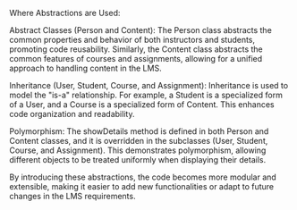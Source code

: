 Where Abstractions are Used:

Abstract Classes (Person and Content): The Person class abstracts the common properties and behavior of both instructors and students, promoting code reusability. Similarly, the Content class abstracts the common features of courses and assignments, allowing for a unified approach to handling content in the LMS.

Inheritance (User, Student, Course, and Assignment): Inheritance is used to model the "is-a" relationship. For example, a Student is a specialized form of a User, and a Course is a specialized form of Content. This enhances code organization and readability.

Polymorphism: The showDetails method is defined in both Person and Content classes, and it is overridden in the subclasses (User, Student, Course, and Assignment). This demonstrates polymorphism, allowing different objects to be treated uniformly when displaying their details.

By introducing these abstractions, the code becomes more modular and extensible, making it easier to add new functionalities or adapt to future changes in the LMS requirements.